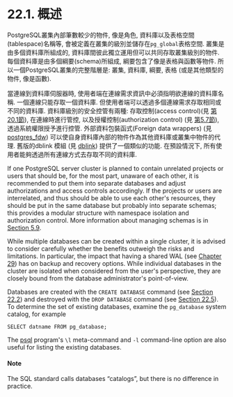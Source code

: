 # 22.1. 概述

PostgreSQL叢集內部筆數較少的物件, 像是角色, 資料庫以及表格空間(tablespace)名稱等, 會被定義在叢集的級別並儲存在`pg_global`表格空間. 叢集是由多個資料庫所組成的, 資料庫間彼此獨立運用但可以共同存取叢集級別的物件. 每個資料庫是由多個綱要(schema)所組成, 綱要包含了像是表格與函數等物件. 所以一個PostgreSQL叢集的完整階層是: 叢集, 資料庫, 綱要, 表格 \(或是其他類型的物件, 像是函數\).

當連線到資料庫伺服器時, 使用者端在連線需求資訊中必須指明欲連線的資料庫名稱. 一個連線只能存取一個資料庫. 但使用者端可以透過多個連線需求存取相同或不同的資料庫. 資料庫級別的安全控管有兩種: 存取控制(access control)\(見 [第20.1節](https://www.postgresql.org/docs/13/auth-pg-hba-conf.html)\), 在連線時進行管控, 以及授權控制(authorization control) \(見 [第5.7節](https://www.postgresql.org/docs/13/ddl-priv.html)\), 透過系統權限授予進行控管. 外部資料包裝函式(Foreign data wrappers) \(見 [postgres\_fdw](https://www.postgresql.org/docs/13/postgres-fdw.html)\) 可以使自身資料庫內部的物件作為其他資料庫或叢集中物件的代理. 舊版的dblink 模組 \(見 [dblink](https://www.postgresql.org/docs/13/dblink.html)\) 提供了一個類似的功能. 在預設情況下, 所有使用者能夠透過所有連線方式去存取不同的資料庫.

If one PostgreSQL server cluster is planned to contain unrelated projects or users that should be, for the most part, unaware of each other, it is recommended to put them into separate databases and adjust authorizations and access controls accordingly. If the projects or users are interrelated, and thus should be able to use each other's resources, they should be put in the same database but probably into separate schemas; this provides a modular structure with namespace isolation and authorization control. More information about managing schemas is in [Section 5.9](https://www.postgresql.org/docs/13/ddl-schemas.html).

While multiple databases can be created within a single cluster, it is advised to consider carefully whether the benefits outweigh the risks and limitations. In particular, the impact that having a shared WAL \(see [Chapter 29](https://www.postgresql.org/docs/13/wal.html)\) has on backup and recovery options. While individual databases in the cluster are isolated when considered from the user's perspective, they are closely bound from the database administrator's point-of-view.

Databases are created with the `CREATE DATABASE` command \(see [Section 22.2](https://www.postgresql.org/docs/13/manage-ag-createdb.html)\) and destroyed with the `DROP DATABASE` command \(see [Section 22.5](https://www.postgresql.org/docs/13/manage-ag-dropdb.html)\). To determine the set of existing databases, examine the `pg_database` system catalog, for example

```text
SELECT datname FROM pg_database;
```

The [psql](https://www.postgresql.org/docs/13/app-psql.html) program's `\l` meta-command and `-l` command-line option are also useful for listing the existing databases.

#### Note

The SQL standard calls databases “catalogs”, but there is no difference in practice.

